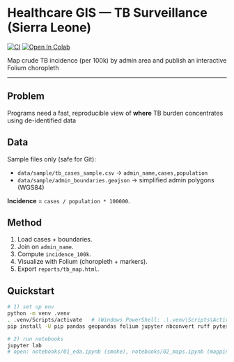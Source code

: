 # Healthcare GIS — TB Surveillance (Sierra Leone)
[![CI](https://github.com/ibrahimgeorgefoday/healthcare-gis-tb-surveillance/actions/workflows/ci.yml/badge.svg)](https://github.com/ibrahimgeorgefoday/healthcare-gis-tb-surveillance/actions/workflows/ci.yml)
[![Open In Colab](https://colab.research.google.com/assets/colab-badge.svg)](https://colab.research.google.com/github/ibrahimgeorgefoday/healthcare-gis-tb-surveillance/blob/main/notebooks/01_eda.ipynb)

Map crude TB incidence (per 100k) by admin area and publish an interactive Folium choropleth

---

## Problem
Programs need a fast, reproducible view of **where** TB burden concentrates using de-identified data

## Data
Sample files only (safe for Git):
- `data/sample/tb_cases_sample.csv` → `admin_name,cases,population`
- `data/sample/admin_boundaries.geojson` → simplified admin polygons (WGS84)

**Incidence** = `cases / population * 100000`.

## Method
1. Load cases + boundaries.
2. Join on `admin_name`.
3. Compute `incidence_100k`.
4. Visualize with Folium (choropleth + markers).
5. Export `reports/tb_map.html`.

## Quickstart
```bash
# 1) set up env
python -m venv .venv
. .venv/Scripts/activate   # (Windows PowerShell: .\.venv\Scripts\Activate.ps1)
pip install -U pip pandas geopandas folium jupyter nbconvert ruff pytest

# 2) run notebooks
jupyter lab
# open: notebooks/01_eda.ipynb (smoke), notebooks/02_maps.ipynb (mapping)
